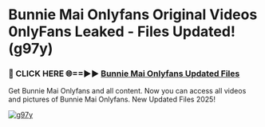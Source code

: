 # Bunnie Mai Onlyfans Original Videos 0nlyFans Leaked - Files Updated! (g97y)

<h3>🔴 CLICK HERE 🌐==►► <a href="https://best4dudes.click/HH4t6V" rel="nofollow">Bunnie Mai Onlyfans Updated Files</a></h3>

Get Bunnie Mai Onlyfans and all content. Now you can access all videos and pictures of Bunnie Mai Onlyfans. New Updated Files 2025!

[![g97y](https://github.com/user-attachments/assets/8c521d6e-e6e3-4a75-9320-d58ab9d79d5b)](https://best4dudes.click/HH4t6V)
